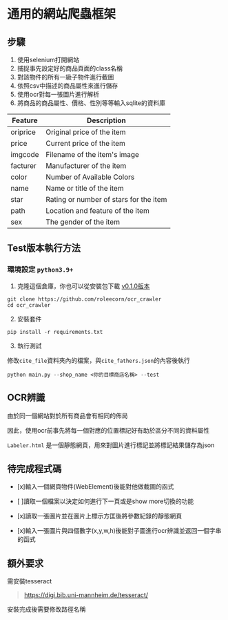 # 通用的網站爬蟲框架

## 步驟
1. 使用selenium打開網站
2. 捕捉事先設定好的商品頁面的class名稱
3. 對該物件的所有一級子物件進行截圖
4. 依照csv中描述的商品屬性來進行儲存
5. 使用ocr對每一張圖片進行解析
6. 將商品的商品屬性、價格、性別等等輸入sqlite的資料庫

| Feature | Description |
| -----| ---- |
|oriprice|Original price of the item|
|price	|Current price of the item|
|imgcode|Filename of the item's image|
|facturer|Manufacturer of the item|
|color	|Number of Available Colors|
|name	|Name or title of the item|
|star	|Rating or number of stars for the item|
|path	|Location and feature of the item|
|sex	|The gender of the item|

## Test版本執行方法
### 環境設定 `python3.9+`
1. 克隆這個倉庫，你也可以從安裝包下載 [v0.1.0版本](https://github.com/roleecorn/ocr_crawler/releases/tag/v0.1.0)

```
git clone https://github.com/roleecorn/ocr_crawler
cd ocr_crawler
```
2. 安裝套件
```
pip install -r requirements.txt 
```
3. 執行測試

修改`cite_file`資料夾內的檔案，與`cite_fathers.json`的內容後執行
```
python main.py --shop_name <你的目標商店名稱> --test
```

## OCR辨識
由於同一個網站對於所有商品會有相同的佈局

因此，使用ocr前事先將每一個對應的位置標記好有助於區分不同的資料屬性

`Labeler.html` 是一個靜態網頁，用來對圖片進行標記並將標記結果儲存為json

## 待完成程式碼
- [x]輸入一個網頁物件(WebElement)後能對他做截圖的函式

- [ ]讀取一個檔案以決定如何進行下一頁或是show more切換的功能

- [x]讀取一張圖片並在圖片上標示方匡後將參數紀錄的靜態網頁

* [x]輸入一張圖片與四個數字(x,y,w,h)後能對子圖進行ocr辨識並返回一個字串的函式

## 額外要求

需安裝tesseract
> https://digi.bib.uni-mannheim.de/tesseract/

安裝完成後需要修改路徑名稱
